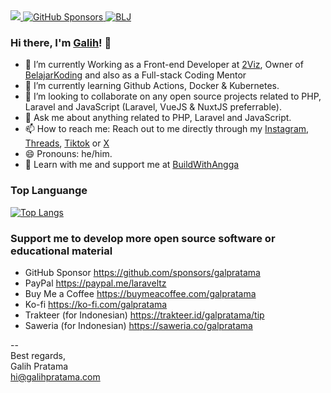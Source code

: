 <a href="https://sony-ak.com" target="_blank">
  <img src="https://komarev.com/ghpvc/?username=galpratama&color=blueviolet&style=flat">
</a>
<a href="https://github.com/sponsors/galpratama" target="_blank">
  <img alt="GitHub Sponsors" src="https://img.shields.io/github/sponsors/galpratama">
</a>
<a href="https://youtube.com/@synclicious" target="_blank">
  <img alt="BLJ" src="https://img.shields.io/youtube/channel/views/UCTgD0-13PPQux8zZ6UQTYLA?style=social&label=YouTube">
</a>


### Hi there, I'm [Galih](https://galihpratama.com)! 👋

- 🔭 I’m currently Working as a Front-end Developer at  [2Viz](https://2viz.io), Owner of [BelajarKoding](https://belajarkoding.com) and also as a Full-stack Coding Mentor 
- 🌱 I’m currently learning Github Actions, Docker & Kubernetes.
- 👯 I’m looking to collaborate on  any open source projects related to PHP, Laravel and JavaScript (Laravel, VueJS & NuxtJS preferrable).
- 💬 Ask me about anything related to PHP, Laravel and JavaScript. 
- 📫 How to reach me: Reach out to me directly through my [Instagram](https://instagram.com/galih.pratama), [Threads](https://www.threads.net/@galih.pratama), [Tiktok](https://tiktok.com/@laraveltz)  or [X](https://x.com/galpratama)
- 😄 Pronouns: he/him.
- 🚀 Learn with me and support me at [BuildWithAngga](https://buildwithangga.com/mentor/galpratama)

### Top Languange

[![Top Langs](https://github-readme-stats.vercel.app/api/top-langs/?username=galpratama&layout=compact)](https://github.com/anuraghazra/github-readme-stats)

###  Support me to develop more open source software or educational material 

- GitHub Sponsor https://github.com/sponsors/galpratama
- PayPal https://paypal.me/laraveltz
- Buy Me a Coffee https://buymeacoffee.com/galpratama
- Ko-fi https://ko-fi.com/galpratama
- Trakteer (for Indonesian) https://trakteer.id/galpratama/tip
- Saweria (for Indonesian) https://saweria.co/galpratama

--<br>
Best regards,<br>
Galih Pratama<br>
hi@galihpratama.com
